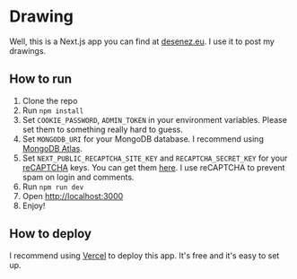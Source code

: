 # Drawing
Well, this is a Next.js app you can find at [desenez.eu](https://desenez.eu). I use it to post my drawings.

## How to run
1. Clone the repo
2. Run `npm install`
3. Set `COOKIE_PASSWORD`, `ADMIN_TOKEN` in your environment variables. Please set them to something really hard to guess.
4. Set `MONGODB_URI` for your MongoDB database. I recommend using [MongoDB Atlas](https://www.mongodb.com/cloud/atlas).
5. Set `NEXT_PUBLIC_RECAPTCHA_SITE_KEY` and `RECAPTCHA_SECRET_KEY` for your [reCAPTCHA](https://www.google.com/recaptcha/about/) keys. You can get them [here](https://www.google.com/recaptcha/admin/create). I use reCAPTCHA to prevent spam on login and comments.
6. Run `npm run dev`
7. Open [http://localhost:3000](http://localhost:3000)
8. Enjoy!

## How to deploy
I recommend using [Vercel](https://vercel.com) to deploy this app. It's free and it's easy to set up. 

